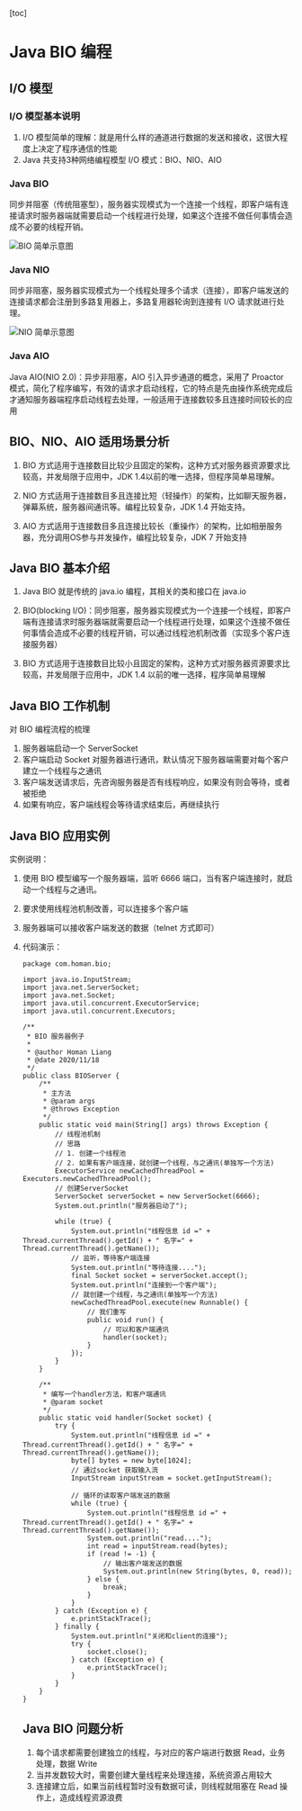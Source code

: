 [toc]



# Java BIO 编程

## I/O 模型

### I/O 模型基本说明

1. I/O 模型简单的理解：就是用什么样的通道进行数据的发送和接收，这很大程度上决定了程序通信的性能
2. Java 共支持3种网络编程模型 I/O 模式：BIO、NIO、AIO



### Java BIO

同步并阻塞（传统阻塞型），服务器实现模式为一个连接一个线程，即客户端有连接请求时服务器端就需要启动一个线程进行处理，如果这个连接不做任何事情会造成不必要的线程开销。

![BIO 简单示意图]( https://raw.githubusercontent.com/HomanLiang/study-demo/main/netty-demo/document/pic/2.png )

### Java NIO

同步非阻塞，服务器实现模式为一个线程处理多个请求（连接），即客户端发送的连接请求都会注册到多路复用器上，多路复用器轮询到连接有 I/O 请求就进行处理。

![NIO 简单示意图]( https://raw.githubusercontent.com/HomanLiang/study-demo/main/netty-demo/document/pic/3.png )

### Java AIO

Java AIO(NIO 2.0)：异步非阻塞，AIO 引入异步通道的概念，采用了 Proactor 模式，简化了程序编写，有效的请求才启动线程，它的特点是先由操作系统完成后才通知服务器端程序启动线程去处理，一般适用于连接数较多且连接时间较长的应用



## BIO、NIO、AIO 适用场景分析

1. BIO 方式适用于连接数目比较少且固定的架构，这种方式对服务器资源要求比较高，并发局限于应用中，JDK 1.4以前的唯一选择，但程序简单易理解。

2. NIO 方式适用于连接数目多且连接比短（轻操作）的架构，比如聊天服务器，弹幕系统，服务器间通讯等。编程比较复杂，JDK 1.4 开始支持。
3. AIO 方式适用于连接数目多且连接比较长（重操作）的架构，比如相册服务器，充分调用OS参与并发操作，编程比较复杂，JDK 7 开始支持



## Java BIO 基本介绍

1. Java BIO 就是传统的 java.io 编程，其相关的类和接口在 java.io
2. BIO(blocking I/O)：同步阻塞，服务器实现模式为一个连接一个线程，即客户端有连接请求时服务器端就需要启动一个线程进行处理，如果这个连接不做任何事情会造成不必要的线程开销，可以通过线程池机制改善（实现多个客户连接服务器）

3. BIO 方式适用于连接数目比较小且固定的架构，这种方式对服务器资源要求比较高，并发局限于应用中，JDK 1.4 以前的唯一选择，程序简单易理解



## Java BIO 工作机制

对 BIO 编程流程的梳理

1. 服务器端启动一个 ServerSocket
2. 客户端启动 Socket 对服务器进行通讯，默认情况下服务器端需要对每个客户建立一个线程与之通讯
3. 客户端发送请求后，先咨询服务器是否有线程响应，如果没有则会等待，或者被拒绝
4. 如果有响应，客户端线程会等待请求结束后，再继续执行



## Java BIO 应用实例

实例说明：

1. 使用 BIO 模型编写一个服务器端，监听 6666 端口，当有客户端连接时，就启动一个线程与之通讯。

2. 要求使用线程池机制改善，可以连接多个客户端

3. 服务器端可以接收客户端发送的数据（telnet 方式即可）

4. 代码演示：

   ```
   package com.homan.bio;
   
   import java.io.InputStream;
   import java.net.ServerSocket;
   import java.net.Socket;
   import java.util.concurrent.ExecutorService;
   import java.util.concurrent.Executors;
   
   /**
    * BIO 服务器例子
    *
    * @author Homan Liang
    * @date 2020/11/18
    */
   public class BIOServer {
       /**
        * 主方法
        * @param args
        * @throws Exception
        */
       public static void main(String[] args) throws Exception {
           // 线程池机制
           // 思路
           // 1. 创建一个线程池
           // 2. 如果有客户端连接，就创建一个线程，与之通讯(单独写一个方法)
           ExecutorService newCachedThreadPool = Executors.newCachedThreadPool();
           // 创建ServerSocket
           ServerSocket serverSocket = new ServerSocket(6666);
           System.out.println("服务器启动了");
   
           while (true) {
               System.out.println("线程信息 id =" + Thread.currentThread().getId() + " 名字=" + Thread.currentThread().getName());
               // 监听，等待客户端连接
               System.out.println("等待连接....");
               final Socket socket = serverSocket.accept();
               System.out.println("连接到一个客户端");
               // 就创建一个线程，与之通讯(单独写一个方法)
               newCachedThreadPool.execute(new Runnable() {
                   // 我们重写
                   public void run() {
                       // 可以和客户端通讯
                       handler(socket);
                   }
               });
           }
       }
   
       /**
        * 编写一个handler方法，和客户端通讯
        * @param socket
        */
       public static void handler(Socket socket) {
           try {
               System.out.println("线程信息 id =" + Thread.currentThread().getId() + " 名字=" + Thread.currentThread().getName());
               byte[] bytes = new byte[1024];
               // 通过socket 获取输入流
               InputStream inputStream = socket.getInputStream();
   
               // 循环的读取客户端发送的数据
               while (true) {
                   System.out.println("线程信息 id =" + Thread.currentThread().getId() + " 名字=" + Thread.currentThread().getName());
                   System.out.println("read....");
                   int read = inputStream.read(bytes);
                   if (read != -1) {
                       // 输出客户端发送的数据
                       System.out.println(new String(bytes, 0, read));
                   } else {
                       break;
                   }
               }
           } catch (Exception e) {
               e.printStackTrace();
           } finally {
               System.out.println("关闭和client的连接");
               try {
                   socket.close();
               } catch (Exception e) {
                   e.printStackTrace();
               }
           }
       }
   }
   
   ```

   ## Java BIO 问题分析

   1. 每个请求都需要创建独立的线程，与对应的客户端进行数据 Read，业务处理，数据 Write
   2. 当并发数较大时，需要创建大量线程来处理连接，系统资源占用较大
   3. 连接建立后，如果当前线程暂时没有数据可读，则线程就阻塞在 Read 操作上，造成线程资源浪费







